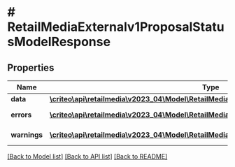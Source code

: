 # # RetailMediaExternalv1ProposalStatusModelResponse

## Properties

Name | Type | Description | Notes
------------ | ------------- | ------------- | -------------
**data** | [**\criteo\api\retailmedia\v2023_04\Model\RetailMediaExternalv1ProposalStatusModelResource**](RetailMediaExternalv1ProposalStatusModelResource.md) |  | [optional]
**errors** | [**\criteo\api\retailmedia\v2023_04\Model\RetailMediaExternalv1ProblemDetails[]**](RetailMediaExternalv1ProblemDetails.md) |  | [optional] [readonly]
**warnings** | [**\criteo\api\retailmedia\v2023_04\Model\RetailMediaExternalv1ProblemDetails[]**](RetailMediaExternalv1ProblemDetails.md) |  | [optional] [readonly]

[[Back to Model list]](../../README.md#models) [[Back to API list]](../../README.md#endpoints) [[Back to README]](../../README.md)
